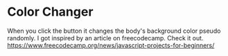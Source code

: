 # Color Changer
When you click the button it changes the body's background color pseudo randomly. I got inspired by  an article on freecodecamp. Check it out. https://www.freecodecamp.org/news/javascript-projects-for-beginners/
